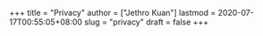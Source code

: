 +++
title = "Privacy"
author = ["Jethro Kuan"]
lastmod = 2020-07-17T00:55:05+08:00
slug = "privacy"
draft = false
+++
